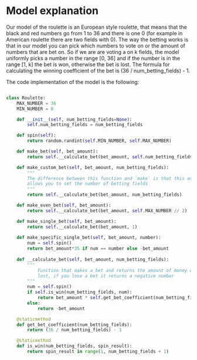 # Model explanation

Our model of the roulette is an European style roulette, that means that the black and red numbers go from 1 to 36 and there is one 0 (for example in American roulette there are two fields with 0). The way the betting works is that in our model you can pick which numbers to vote on or the amount of numbers that are bet on. So if we are are voting a on k fields, the model uniformly picks a number in the range [0, 36] and if the number is in the range [1, k] the bet is won, otherwise the bet is lost. The formula for calculating the winning coefficient of the bet is (36 / num_betting_fields) - 1.

The code implementation of the model is the following:

```python

class Roulette:
    MAX_NUMBER = 36
    MIN_NUMBER = 0

    def __init__(self, num_betting_fields=None):
        self.num_betting_fields = num_betting_fields

    def spin(self):
        return random.randint(self.MIN_NUMBER, self.MAX_NUMBER)

    def make_bet(self, bet_amount):
        return self.__calculate_bet(bet_amount, self.num_betting_fields)

    def make_custom_bet(self, bet_amount, num_betting_fields):
        """
        The difference between this function and `make` is that this one
        allows you to set the number of betting fields
        """
        return self.__calculate_bet(bet_amount, num_betting_fields)

    def make_even_bet(self, bet_amount):
        return self.__calculate_bet(bet_amount, self.MAX_NUMBER // 2)

    def make_single_bet(self, bet_amount):
        return self.__calculate_bet(bet_amount, 1)
    
    def make_specific_single_bet(self, bet_amount, number):
        num = self.spin()
        return bet_amount*35 if num == number else -bet_amount
    
    def __calculate_bet(self, bet_amount, num_betting_fields):
        """
            Function that makes a bet and returns the amount of money won or
            lost, if you lose a bet it returns a negative number
        """
        num = self.spin()
        if self.is_win(num_betting_fields, num):
            return bet_amount * self.get_bet_coefficient(num_betting_fields)
        else:
            return -bet_amount

    @staticmethod
    def get_bet_coefficient(num_betting_fields):
        return (36 / num_betting_fields) - 1

    @staticmethod
    def is_win(num_betting_fields, spin_result):
        return spin_result in range(1, num_betting_fields + 1)

```
